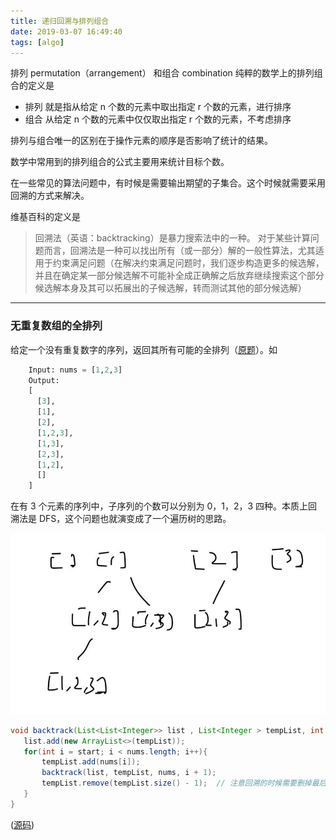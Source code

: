 ```yaml
---
title: 递归回溯与排列组合 
date: 2019-03-07 16:49:40
tags: [algo]
---
```


排列 permutation（arrangement） 和组合 combination 纯粹的数学上的排列组合的定义是

- 排列 就是指从给定 n 个数的元素中取出指定 r 个数的元素，进行排序
- 组合 从给定 n 个数的元素中仅仅取出指定 r 个数的元素，不考虑排序

排列与组合唯一的区别在于操作元素的顺序是否影响了统计的结果。

数学中常用到的排列组合的公式主要用来统计目标个数。

在一些常见的算法问题中，有时候是需要输出期望的子集合。这个时候就需要采用回溯的方式来解决。

维基百科的定义是

>回溯法（英语：backtracking）是暴力搜索法中的一种。
对于某些计算问题而言，回溯法是一种可以找出所有（或一部分）解的一般性算法，尤其适用于约束满足问题（在解决约束满足问题时，我们逐步构造更多的候选解，并且在确定某一部分候选解不可能补全成正确解之后放弃继续搜索这个部分候选解本身及其可以拓展出的子候选解，转而测试其他的部分候选解）

 ---

### 无重复数组的全排列
给定一个没有重复数字的序列，返回其所有可能的全排列（[原题]()）。如
```python
    Input: nums = [1,2,3]
    Output:
    [
      [3],
      [1],
      [2],
      [1,2,3],
      [1,3],
      [2,3],
      [1,2],
      []
    ]
 ```
 在有 3 个元素的序列中，子序列的个数可以分别为 0，1，2，3 四种。本质上回溯法是 DFS，这个问题也就演变成了一个遍历树的思路。

 ![subset](/img/subset.jpg)

 ```Java
 void backtrack(List<List<Integer>> list , List<Integer > tempList, int [] nums, int start){
    list.add(new ArrayList<>(tempList));
    for(int i = start; i < nums.length; i++){
        tempList.add(nums[i]);
        backtrack(list, tempList, nums, i + 1);
        tempList.remove(tempList.size() - 1);  // 注意回溯的时候需要删掉最后一个，保证用下一个元素取替换并继续递归
    }
}
 ```
([源码](https://github.com/razertory/java-code-lab/blob/master/src/main/java/org/razertory/javacodelab/dfs/SubSet.java))

